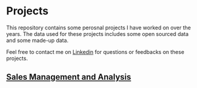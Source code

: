 # Projects
This repository contains some perosnal projects I have worked on over the years. The data used for these projects includes some open sourced data and some made-up data.

Feel free to contact me on [Linkedin](www.linkedin.com/in/kareem-lemboye-1a0025277) for questions or feedbacks on these projects.


## [Sales Management and Analysis](https://github.com/KLemboye/Projects/blob/b18531292325ae34f96d1da70012d0a90600fd16/Sales%20Management%20and%20Analysis.md)

